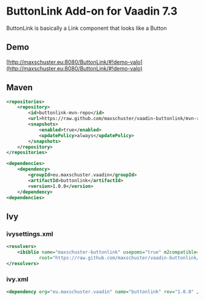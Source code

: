 # ButtonLink Add-on for Vaadin 7.3

ButtonLink is basically a Link component that looks like a Button

## Demo

[http://maxschuster.eu:8080/ButtonLink/#!demo-valo](http://maxschuster.eu:8080/ButtonLink/#!demo-valo)

## Maven

```xml
<repositories>
    <repository>
        <id>buttonlink-mvn-repo</id>
        <url>https://raw.github.com/maxschuster/vaadin-buttonlink/mvn-repo/</url>
        <snapshots>
            <enabled>true</enabled>
            <updatePolicy>always</updatePolicy>
        </snapshots>
    </repository>
</repositories>

<dependencies>
    <dependency>
        <groupId>eu.maxschuster.vaadin</groupId>
        <artifactId>buttonlink</artifactId>
        <version>1.0.0</version>
    </dependency>
<dependencies>
```

## Ivy
### ivysettings.xml
```xml
<resolvers>
    <ibiblio name="maxschuster-buttonlink" usepoms="true" m2compatible="true"
            root="https://raw.github.com/maxschuster/vaadin-buttonlink/mvn-repo/" />
</resolvers>
```
### ivy.xml
```xml
<dependency org="eu.maxschuster.vaadin" name="buttonlink" rev="1.0.0" />
```